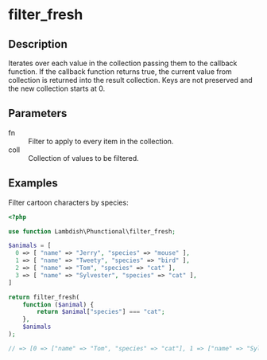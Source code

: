# filter_fresh

## Description
Iterates over each value in the collection passing them to the callback function. If the callback function returns true,
the current value from collection is returned into the result collection. Keys are not preserved and the new collection starts at 0.

## Parameters

<dl>
  <dt>fn</dt>
  <dd>Filter to apply to every item in the collection.</dd>

  <dt>coll</dt>
  <dd>Collection of values to be filtered.</dd>
</dl>

## Examples

Filter cartoon characters by species:
```php
<?php

use function Lambdish\Phunctional\filter_fresh;

$animals = [
  0 => [ "name" => "Jerry", "species" => "mouse" ],
  1 => [ "name" => "Tweety", "species" => "bird" ],
  2 => [ "name" => "Tom", "species" => "cat" ],
  3 => [ "name" => "Sylvester", "species" => "cat" ],
]

return filter_fresh(
    function ($animal) {
        return $animal["species"] === "cat";
    },
    $animals
);

// => [0 => ["name" => "Tom", "species" => "cat"], 1 => ["name" => "Sylvester", "species" => "cat" ]]
```
